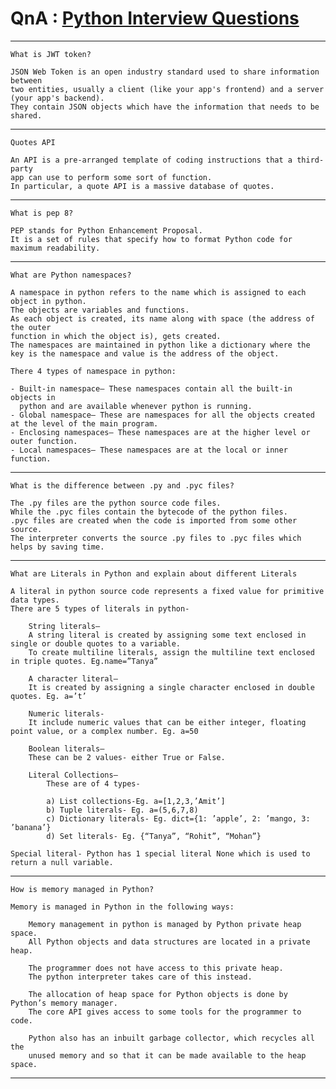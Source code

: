 # QnA : [Python Interview Questions](https://www.edureka.co/blog/interview-questions/python-interview-questions/)

---------------------------

    What is JWT token?
    
    JSON Web Token is an open industry standard used to share information between 
    two entities, usually a client (like your app's frontend) and a server 
    (your app's backend). 
    They contain JSON objects which have the information that needs to be shared.

-----------------------------------

    Quotes API
    
    An API is a pre-arranged template of coding instructions that a third-party 
    app can use to perform some sort of function. 
    In particular, a quote API is a massive database of quotes.
    
---------------------

    What is pep 8?

    PEP stands for Python Enhancement Proposal. 
    It is a set of rules that specify how to format Python code for maximum readability.
    
----------------------------

    What are Python namespaces?

    A namespace in python refers to the name which is assigned to each object in python. 
    The objects are variables and functions. 
    As each object is created, its name along with space (the address of the outer 
    function in which the object is), gets created. 
    The namespaces are maintained in python like a dictionary where the 
    key is the namespace and value is the address of the object. 
    
    There 4 types of namespace in python:

    - Built-in namespace– These namespaces contain all the built-in objects in 
      python and are available whenever python is running.
    - Global namespace– These are namespaces for all the objects created at the level of the main program.
    - Enclosing namespaces– These namespaces are at the higher level or outer function.
    - Local namespaces– These namespaces are at the local or inner function.

-------------------------------

    What is the difference between .py and .pyc files?

    The .py files are the python source code files. 
    While the .pyc files contain the bytecode of the python files. 
    .pyc files are created when the code is imported from some other source. 
    The interpreter converts the source .py files to .pyc files which helps by saving time.

-----------------------------

    What are Literals in Python and explain about different Literals

    A literal in python source code represents a fixed value for primitive data types. 
    There are 5 types of literals in python-

        String literals–
        A string literal is created by assigning some text enclosed in single or double quotes to a variable. 
        To create multiline literals, assign the multiline text enclosed in triple quotes. Eg.name=”Tanya”

        A character literal– 
        It is created by assigning a single character enclosed in double quotes. Eg. a=’t’

        Numeric literals- 
        It include numeric values that can be either integer, floating point value, or a complex number. Eg. a=50

        Boolean literals– 
        These can be 2 values- either True or False.

        Literal Collections– 
            These are of 4 types-

            a) List collections-Eg. a=[1,2,3,’Amit’]
            b) Tuple literals- Eg. a=(5,6,7,8)
            c) Dictionary literals- Eg. dict={1: ’apple’, 2: ’mango, 3: ’banana’}
            d) Set literals- Eg. {“Tanya”, “Rohit”, “Mohan”}

    Special literal- Python has 1 special literal None which is used to return a null variable.

------------------------------------

    How is memory managed in Python?

    Memory is managed in Python in the following ways:

        Memory management in python is managed by Python private heap space. 
        All Python objects and data structures are located in a private heap. 

        The programmer does not have access to this private heap. 
        The python interpreter takes care of this instead.

        The allocation of heap space for Python objects is done by Python’s memory manager. 
        The core API gives access to some tools for the programmer to code.

        Python also has an inbuilt garbage collector, which recycles all the 
        unused memory and so that it can be made available to the heap space.

----------------------------------
